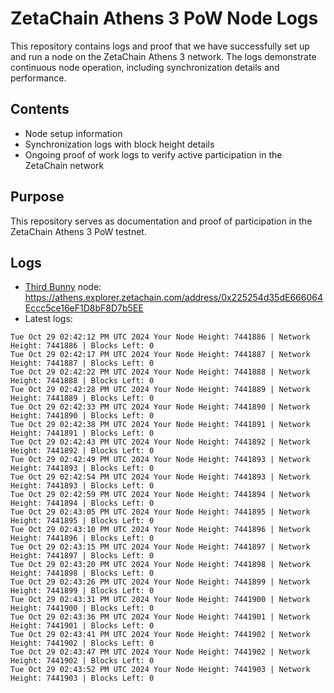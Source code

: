 # ZetaChain Athens 3 PoW Node Logs
This repository contains logs and proof that we have successfully set up and run a node on the ZetaChain Athens 3 network. The logs demonstrate continuous node operation, including synchronization details and performance.

## Contents
- Node setup information
- Synchronization logs with block height details
- Ongoing proof of work logs to verify active participation in the ZetaChain network

## Purpose
This repository serves as documentation and proof of participation in the ZetaChain Athens 3 PoW testnet.

## Logs

- [Third Bunny](https://thirdbunny.xyz/) node: https://athens.explorer.zetachain.com/address/0x225254d35dE666064Eccc5ce16eF1D8bF8D7b5EE
- Latest logs:
```
Tue Oct 29 02:42:12 PM UTC 2024 Your Node Height: 7441886 | Network Height: 7441886 | Blocks Left: 0
Tue Oct 29 02:42:17 PM UTC 2024 Your Node Height: 7441887 | Network Height: 7441887 | Blocks Left: 0
Tue Oct 29 02:42:22 PM UTC 2024 Your Node Height: 7441888 | Network Height: 7441888 | Blocks Left: 0
Tue Oct 29 02:42:28 PM UTC 2024 Your Node Height: 7441889 | Network Height: 7441889 | Blocks Left: 0
Tue Oct 29 02:42:33 PM UTC 2024 Your Node Height: 7441890 | Network Height: 7441890 | Blocks Left: 0
Tue Oct 29 02:42:38 PM UTC 2024 Your Node Height: 7441891 | Network Height: 7441891 | Blocks Left: 0
Tue Oct 29 02:42:43 PM UTC 2024 Your Node Height: 7441892 | Network Height: 7441892 | Blocks Left: 0
Tue Oct 29 02:42:49 PM UTC 2024 Your Node Height: 7441893 | Network Height: 7441893 | Blocks Left: 0
Tue Oct 29 02:42:54 PM UTC 2024 Your Node Height: 7441893 | Network Height: 7441893 | Blocks Left: 0
Tue Oct 29 02:42:59 PM UTC 2024 Your Node Height: 7441894 | Network Height: 7441894 | Blocks Left: 0
Tue Oct 29 02:43:05 PM UTC 2024 Your Node Height: 7441895 | Network Height: 7441895 | Blocks Left: 0
Tue Oct 29 02:43:10 PM UTC 2024 Your Node Height: 7441896 | Network Height: 7441896 | Blocks Left: 0
Tue Oct 29 02:43:15 PM UTC 2024 Your Node Height: 7441897 | Network Height: 7441897 | Blocks Left: 0
Tue Oct 29 02:43:20 PM UTC 2024 Your Node Height: 7441898 | Network Height: 7441898 | Blocks Left: 0
Tue Oct 29 02:43:26 PM UTC 2024 Your Node Height: 7441899 | Network Height: 7441899 | Blocks Left: 0
Tue Oct 29 02:43:31 PM UTC 2024 Your Node Height: 7441900 | Network Height: 7441900 | Blocks Left: 0
Tue Oct 29 02:43:36 PM UTC 2024 Your Node Height: 7441901 | Network Height: 7441901 | Blocks Left: 0
Tue Oct 29 02:43:41 PM UTC 2024 Your Node Height: 7441902 | Network Height: 7441902 | Blocks Left: 0
Tue Oct 29 02:43:47 PM UTC 2024 Your Node Height: 7441902 | Network Height: 7441902 | Blocks Left: 0
Tue Oct 29 02:43:52 PM UTC 2024 Your Node Height: 7441903 | Network Height: 7441903 | Blocks Left: 0
```
